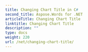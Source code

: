 ```yaml
---
title: Changing Chart Title in C#
second_title: Aspose.Words for .NET
articleTitle: Changing Chart Title
linktitle: Changing Chart Title
description: ""
type: docs
weight: 220
url: /net/changing-chart-title/
---
```


